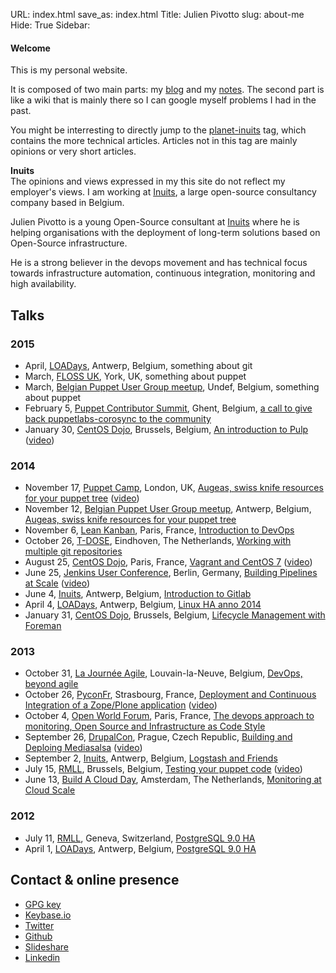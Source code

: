 URL: index.html
save_as: index.html
Title: Julien Pivotto
slug: about-me
Hide: True
Sidebar: <h4>Welcome</h4>
         <p>This is my personal website.</p>
         <p>It is composed of two main parts: my <a href="https://roidelapluie.be/blog/">blog</a> and my <a href="https://roidelapluie.be/wiki">notes</a>. The second part is like a wiki that is mainly there so I can google myself problems I had in the past.</p>
         <p>You might be interresting to directly jump to the <a href="https://roidelapluie.be/tag/planet-inuits.html">planet-inuits</a> tag, which contains the more technical articles. Articles not in this tag are mainly opinions or very short articles.</p>
         <p class="box info">
         <strong>Inuits</strong><br />
         The opinions and views expressed in my this site do not reflect my employer's views. I am working at <a href="https://inuits.eu">Inuits</a>, a large open-source consultancy company based in Belgium.
         </p>

Julien Pivotto is a young Open-Source consultant at [Inuits](https://inuits.eu) where he is helping organisations with the deployment of long-term solutions based on Open-Source infrastructure.

He is a strong believer in the devops movement and has technical focus towards infrastructure automation, continuous integration, monitoring and high availability.

## Talks

### 2015

* April, [LOADays](http://loadays.org), Antwerp, Belgium, something about git
* March, [FLOSS UK](http://www.flossuk.org/Events/Spring2015), York, UK, something about puppet
* March, [Belgian Puppet User Group meetup](http://www.meetup.com/Belgian-Puppet-User-Group/), Undef, Belgium, something about puppet
* February 5, [Puppet Contributor Summit](http://puppetlabs.com/community/contributor-events), Ghent, Belgium, [a call to give back puppetlabs-corosync to the community](http://www.slideshare.net/roidelapluie/a-call-to-give-back-puppetlabscorosync-to-the-community)
* January 30, [CentOS Dojo](http://wiki.centos.org/Events/Dojo/Brussels2015), Brussels, Belgium, [An introduction to Pulp](http://www.slideshare.net/roidelapluie/an-introduction-to-the-pulp-project) ([video](https://www.youtube.com/watch?v=IkhCvNXWMC4))

### 2014

* November 17, [Puppet Camp](http://puppetlabs.com/events/puppet-camp-london-1), London, UK, [Augeas, swiss knife resources for your puppet tree](http://www.slideshare.net/roidelapluie/augeas-swiss-knife-resources-for-your-puppet-tree) ([video](https://www.youtube.com/watch?v=Gghl1t1okW4))
* November 12, [Belgian Puppet User Group meetup](http://www.meetup.com/Belgian-Puppet-User-Group/), Antwerp, Belgium, [Augeas, swiss knife resources for your puppet tree](http://www.slideshare.net/roidelapluie/augeas-swissarmy-knife-puppet-resources)
* November 6, [Lean Kanban](http://www.leankanban.fr/), Paris, France, [Introduction to DevOps](http://www.slideshare.net/roidelapluie/introduction-to-devops-41216220)
* October 26, [T-DOSE](http://www.t-dose.nl/), Eindhoven, The Netherlands, [Working with multiple git repositories](http://www.slideshare.net/roidelapluie/working-with-multiple-git-repositories)
* August 25, [CentOS Dojo](http://wiki.centos.org/Events/Dojo/Paris2014), Paris, France, [Vagrant and CentOS 7](http://www.slideshare.net/roidelapluie/vagrant-and-centos7) ([video](http://www.infoq.com/fr/presentations/vagrant-centos-7))
* June 25, [Jenkins User Conference](http://www.cloudbees.com/jenkins/juc-2014/berlin), Berlin, Germany, [Building Pipelines at Scale](http://www.slideshare.net/roidelapluie/jenkins-pipelines) ([video](https://www.youtube.com/watch?v=xeqk8v7IVCE))
* June 4, [Inuits](https://inuits.eu), Antwerp, Belgium, [Introduction to Gitlab](http://www.slideshare.net/roidelapluie/gitlab-intro)
* April 4, [LOADays](http://loadays.org), Antwerp, Belgium, [Linux HA anno 2014](http://www.slideshare.net/roidelapluie/loadays-linuxha)
* January 31, [CentOS Dojo](http://wiki.centos.org/Events/Dojo/Brussels2014), Brussels, Belgium, [Lifecycle Management with Foreman](http://www.slideshare.net/roidelapluie/lifecycle-managementforeman)

### 2013

* October 31, [La Journée Agile](http://journeeagile.be/), Louvain-la-Neuve, Belgium, [DevOps, beyond agile](http://www.slideshare.net/roidelapluie/devops-beyondagile)
* October 26, [PyconFr](http://pycon.fr), Strasbourg, France, [Deployment and Continuous Integration of a Zope/Plone application](http://www.slideshare.net/roidelapluie/deployment-andcizope) ([video](http://www.canalc2.tv/video.asp?idvideo=12322))
* October 4, [Open World Forum](http://www.openworldforum.org/en/), Paris, France, [The devops approach to monitoring, Open Source and Infrastructure as Code Style](http://www.slideshare.net/roidelapluie/devops-andmonitoringowf13)
* September 26, [DrupalCon](https://prague2013.drupal.org/), Prague, Czech Republic, [Building and Deploing Mediasalsa](http://www.slideshare.net/roidelapluie/drupalcon-mediasalsa) ([video](http://www.youtube.com/watch?v=kmy2h8Q-UOc))
* September 2, [Inuits](https://inuits.eu), Antwerp, Belgium, [Logstash and Friends](http://www.slideshare.net/roidelapluie/logstash-and-friends)
* July 15, [RMLL](http://2013.rmll.info), Brussels, Belgium, [Testing your puppet code](http://www.slideshare.net/roidelapluie/testing-your-puppet-code) ([video](http://video.rmll.info/videos/testing-your-puppet-code/))
* June 13, [Build A Cloud Day](http://bacdamsterdam.eventbrite.com), Amsterdam, The Netherlands, [Monitoring at Cloud Scale](http://www.slideshare.net/roidelapluie/monitoring-at-cloud-scale)

### 2012

* July 11, [RMLL](http://2012.rmll.info), Geneva, Switzerland, [PostgreSQL 9.0 HA](http://www.slideshare.net/roidelapluie/postgresql-90-ha-at-rmll-2012)
* April 1, [LOADays](http://loadays.org), Antwerp, Belgium, [PostgreSQL 9.0 HA](http://www.slideshare.net/roidelapluie/postgresql-90-ha)


## Contact & online presence

<ul>
<li><a href="https://roidelapluie.be/gpg">GPG key</a></li>
<li><a href="https://keybase.io/roidelapluie">Keybase.io</a></li>
<li><a href="https://twitter.com/roidelapluie">Twitter</a></li>
<li><a href="https://github.com/roidelapluie">Github</a></li>
<li><a href="https://slideshare.net/roidelapluie">Slideshare</a></li>
<li><a href="https://be.linkedin.com/in/julienpivotto">Linkedin</a></li>
</ul>

